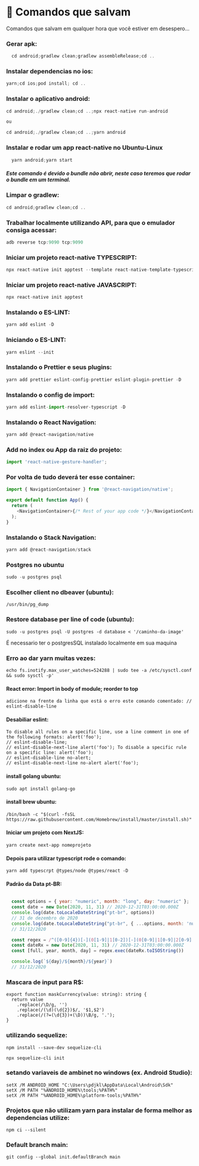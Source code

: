 # :thinking: Comandos que salvam

Comandos que salvam em qualquer hora que você estiver em desespero...

### Gerar apk:

```js
  cd android;gradlew clean;gradlew assembleRelease;cd ..
```

### Instalar dependencias no ios:

```js
yarn;cd ios;pod install; cd ..
```

### Instalar o aplicativo android:

```js
cd android;./gradlew clean;cd ..;npx react-native run-android

ou

cd android;./gradlew clean;cd ..;yarn android

```

### Instalar e rodar um app react-native no Ubuntu-Linux

```js
  yarn android;yarn start
```

##### Este comando é devido o bundle não abrir, neste caso teremos que rodar o bundle em um terminal.

### Limpar o gradlew:
```js
cd android;gradlew clean;cd ..
```

### Trabalhar localmente utilizando API, para que o emulador consiga acessar:

```js
adb reverse tcp:9090 tcp:9090
```

### Iniciar um projeto react-native TYPESCRIPT:
```js
npx react-native init apptest --template react-native-template-typescript
```

### Iniciar um projeto react-native JAVASCRIPT:
```js
npx react-native init apptest
```
### Instalando o ES-LINT:
```js
yarn add eslint -D 
```

### Iniciando o ES-LINT:
```js
yarn eslint --init
```

### Instalando o Prettier e seus plugins:
```js
yarn add prettier eslint-config-prettier eslint-plugin-prettier -D
```

### Instalando o config de import:
```js
yarn add eslint-import-resolver-typescript -D
```
### Instalando o React Navigation:
```js
yarn add @react-navigation/native
```

### Add no index ou App da raiz do projeto:
```js
import 'react-native-gesture-handler';
```
### Por volta de tudo deverá ter esse container:
```js
import { NavigationContainer } from '@react-navigation/native';

export default function App() {
  return (
    <NavigationContainer>{/* Rest of your app code */}</NavigationContainer>
  );
}
```



### Instalando o Stack Navigation:
```js
yarn add @react-navigation/stack
```

### Postgres no ubuntu
```js
sudo -u postgres psql
```

### Escolher client no dbeaver (ubuntu):

```
/usr/bin/pg_dump
```
### Restore database per line of code (ubuntu):

```
sudo -u postgres psql -U postgres -d database < '/caminho-da-image'
```
É necessario ter o postgresSQL instalado localmente em sua maquina

### Erro ao dar yarn muitas vezes:

```
echo fs.inotify.max_user_watches=524288 | sudo tee -a /etc/sysctl.conf && sudo sysctl -p'
```
#### React error: Import in body of module; reorder to top

```
adicione na frente da linha que está o erro este comando comentado: // eslint-disable-line
```

#### Desabiliar eslint:
```
To disable all rules on a specific line, use a line comment in one of the following formats: alert('foo'); 
// eslint-disable-line;
// eslint-disable-next-line alert('foo'); To disable a specific rule on a specific line: alert('foo'); 
// eslint-disable-line no-alert;
// eslint-disable-next-line no-alert alert('foo');
```

#### install golang ubuntu:

```` 
sudo apt install golang-go
````

#### install brew ubuntu:

```` 
/bin/bash -c "$(curl -fsSL https://raw.githubusercontent.com/Homebrew/install/master/install.sh)"
````

#### Iniciar um projeto com NextJS:

````
yarn create next-app nomeprojeto
````

#### Depois para utilizar typescript rode o comando:
````
yarn add typescrpt @types/node @types/react -D
````

#### Padrão da Data pt-BR:

````js

  const options = { year: "numeric", month: "long", day: "numeric" };
  const date = new Date(2020, 11, 31) // 2020-12-31T03:00:00.000Z
  console.log(date.toLocaleDateString("pt-br", options))
  // 31 de dezembro de 2020
  console.log(date.toLocaleDateString("pt-br", { ...options, month: 'numeric'}))
  // 31/12/2020

  const regex = /^([0-9]{4})[-](0[1-9]|1[0-2])[-](0[0-9]|1[0-9]|2[0-9]|3[0-1])/gm
  const dateRx = new Date(2020, 11, 31) // 2020-12-31T03:00:00.000Z
  const [full, year, month, day] = regex.exec(dateRx.toISOString())

  console.log(`${day}/${month}/${year}`)
  // 31/12/2020
````

### Mascara de input para R$:

````
export function maskCurrency(value: string): string {
  return value
    .replace(/\D/g, '')
    .replace(/(\d)(\d{2})$/, '$1,$2')
    .replace(/(?=(\d{3})+(\D))\B/g, '.');
}
````
### utilizando sequelize:

````
npm install --save-dev sequelize-cli

npx sequelize-cli init
````

### setando variaveis de ambinet no windows (ex. Android Studio):

````
setX /M ANDROID_HOME "C:\Users\pdjkl\AppData\Local\Android\Sdk"
setX /M PATH "%ANDROID_HOME%\tools;%PATH%"
setX /M PATH "%ANDROID_HOME%\platform-tools;%PATH%"
````

### Projetos que não utilizam yarn para instalar de forma melhor as dependencias utilize:

````
npm ci --silent
````

### Default branch main:

````
git config --global init.defaultBranch main
````
